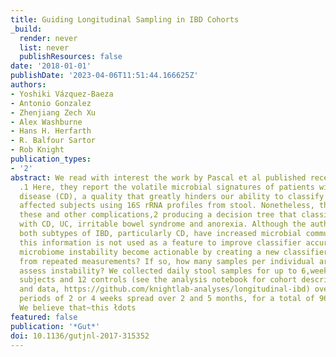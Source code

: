 ```yaml
---
title: Guiding Longitudinal Sampling in IBD Cohorts
_build:
  render: never
  list: never
  publishResources: false
date: '2018-01-01'
publishDate: '2023-04-06T11:51:44.166625Z'
authors:
- Yoshiki Vázquez-Baeza
- Antonio Gonzalez
- Zhenjiang Zech Xu
- Alex Washburne
- Hans H. Herfarth
- R. Balfour Sartor
- Rob Knight
publication_types:
- '2'
abstract: We read with interest the work by Pascal et al published recently in Gut
  .1 Here, they report the volatile microbial signatures of patients with Crohn's
  disease (CD), a quality that greatly hinders our ability to classify healthy from
  affected subjects using 16S rRNA profiles from stool. Nonetheless, their work overcame
  these and other complications,2 producing a decision tree that classifies subjects
  with CD, UC, irritable bowel syndrome and anorexia. Although the authors note that
  both subtypes of IBD, particularly CD, have increased microbial community instability,
  this information is not used as a feature to improve classifier accuracy. Could
  microbiome instability become actionable by creating a new classifier that benefits
  from repeated measurements? If so, how many samples per individual are needed to
  assess instability? We collected daily stool samples for up to 6,weeks from 19 CD
  subjects and 12 controls (see the analysis notebook for cohort description, methods
  and data, https://github.com/knightlab-analyses/longitudinal-ibd) over two separate
  periods of 2 or 4 weeks spread over 2 and 5 months, for a total of 960 samples.
  We believe that~this łdots
featured: false
publication: '*Gut*'
doi: 10.1136/gutjnl-2017-315352
---
```


